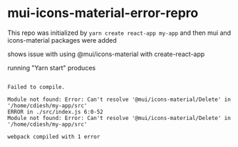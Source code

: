 # mui-icons-material-error-repro

This repo was initialized by `yarn create react-app my-app` and then mui and
icons-material packages were added

shows issue with using @mui/icons-material with create-react-app

running "Yarn start" produces

```

Failed to compile.

Module not found: Error: Can't resolve '@mui/icons-material/Delete' in '/home/cdiesh/my-app/src'
ERROR in ./src/index.js 6:0-52
Module not found: Error: Can't resolve '@mui/icons-material/Delete' in '/home/cdiesh/my-app/src'

webpack compiled with 1 error



```
